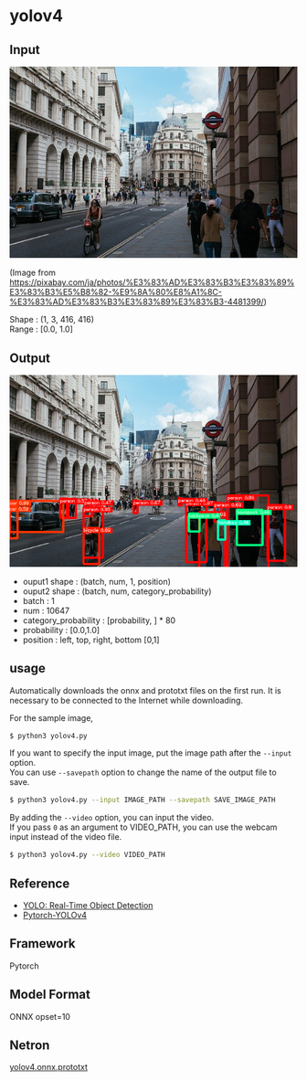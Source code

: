 # yolov4

## Input

![Input](input.jpg)

(Image from https://pixabay.com/ja/photos/%E3%83%AD%E3%83%B3%E3%83%89%E3%83%B3%E5%B8%82-%E9%8A%80%E8%A1%8C-%E3%83%AD%E3%83%B3%E3%83%89%E3%83%B3-4481399/)

Shape : (1, 3, 416, 416)  
Range : [0.0, 1.0]

## Output

![Output](output.png)

- ouput1 shape : (batch, num, 1, position)
- ouput2 shape : (batch, num, category_probability)
- batch : 1
- num : 10647
- category_probability : [probability, ] * 80
- probability : [0.0,1.0]
- position : left, top, right, bottom [0,1]

## usage
Automatically downloads the onnx and prototxt files on the first run.
It is necessary to be connected to the Internet while downloading.

For the sample image,
``` bash
$ python3 yolov4.py
```

If you want to specify the input image, put the image path after the `--input` option.  
You can use `--savepath` option to change the name of the output file to save.
```bash
$ python3 yolov4.py --input IMAGE_PATH --savepath SAVE_IMAGE_PATH
```

By adding the `--video` option, you can input the video.   
If you pass `0` as an argument to VIDEO_PATH, you can use the webcam input instead of the video file.
```bash
$ python3 yolov4.py --video VIDEO_PATH
```

## Reference

- [YOLO: Real-Time Object Detection](https://pjreddie.com/darknet/yolov2/)
- [Pytorch-YOLOv4](https://github.com/Tianxiaomo/pytorch-YOLOv4)

## Framework

Pytorch

## Model Format

ONNX opset=10

## Netron

[yolov4.onnx.prototxt](https://netron.app/?url=https://storage.googleapis.com/ailia-models/yolov4/yolov4.onnx.prototxt)
